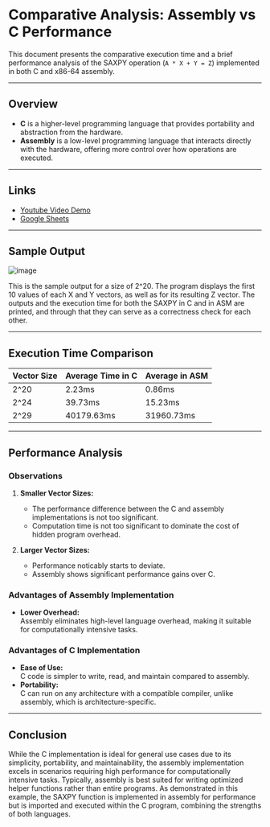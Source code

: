 # **Comparative Analysis: Assembly vs C Performance**

This document presents the comparative execution time and a brief performance analysis of the SAXPY operation (`A * X + Y = Z`) implemented in both C and x86-64 assembly.

---

## **Overview**
- **C** is a higher-level programming language that provides portability and abstraction from the hardware.
- **Assembly** is a low-level programming language that interacts directly with the hardware, offering more control over how operations are executed.

---

## **Links**
- [Youtube Video Demo](https://youtu.be/MI1Lojmh7V0)
- [Google Sheets](https://docs.google.com/spreadsheets/d/1RmcmYTp1j9W37Lek3_fiPVRrQwVgZs-oP7rN8UH9siE/edit?gid=0#gid=0)

---
## **Sample Output**
![image](https://github.com/user-attachments/assets/d812c01f-38a9-4b40-922c-cff83241aaa4)

This is the sample output for a size of 2^20. The program displays the first 10 values of each X and Y vectors, as well as for its resulting Z vector. The outputs and the execution time for both the SAXPY in C and in ASM are printed, and through that they can serve as a correctness check for each other.

---

## **Execution Time Comparison**

| **Vector Size** | **Average Time in C** | **Average in ASM** |
|-----------------|-----------------------|--------------------|
| 2^20            | 2.23ms                | 0.86ms             |
| 2^24            | 39.73ms               | 15.23ms            |
| 2^29            | 40179.63ms            | 31960.73ms         |

---

## **Performance Analysis**

### **Observations**
1. **Smaller Vector Sizes:**
   - The performance difference between the C and assembly implementations is not too significant.
   - Computation time is not too significant to dominate the cost of hidden program overhead.

2. **Larger Vector Sizes:**
    - Performance noticably starts to deviate.
    - Assembly shows significant performance gains over C.

### **Advantages of Assembly Implementation**
- **Lower Overhead:**  
  Assembly eliminates high-level language overhead, making it suitable for computationally intensive tasks.

### **Advantages of C Implementation**
- **Ease of Use:**  
  C code is simpler to write, read, and maintain compared to assembly.
- **Portability:**  
  C can run on any architecture with a compatible compiler, unlike assembly, which is architecture-specific.

---

## **Conclusion**
While the C implementation is ideal for general use cases due to its simplicity, portability, and maintainability, the assembly implementation excels in scenarios requiring high performance for computationally intensive tasks. Typically, assembly is best suited for writing optimized helper functions rather than entire programs. As demonstrated in this example, the SAXPY function is implemented in assembly for performance but is imported and executed within the C program, combining the strengths of both languages.
